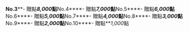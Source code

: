 **No.3****- 贈點***8,000*點**No.4****- 贈點***7,000*點**No.5****- 贈點***6,000*點**No.6****- 贈點***5,000*點**No.7****- 贈點***4,000*點**No.8****- 贈點***3,000*點**No.9****- 贈點***2,000*點**No.10****- 贈點***1,000*點